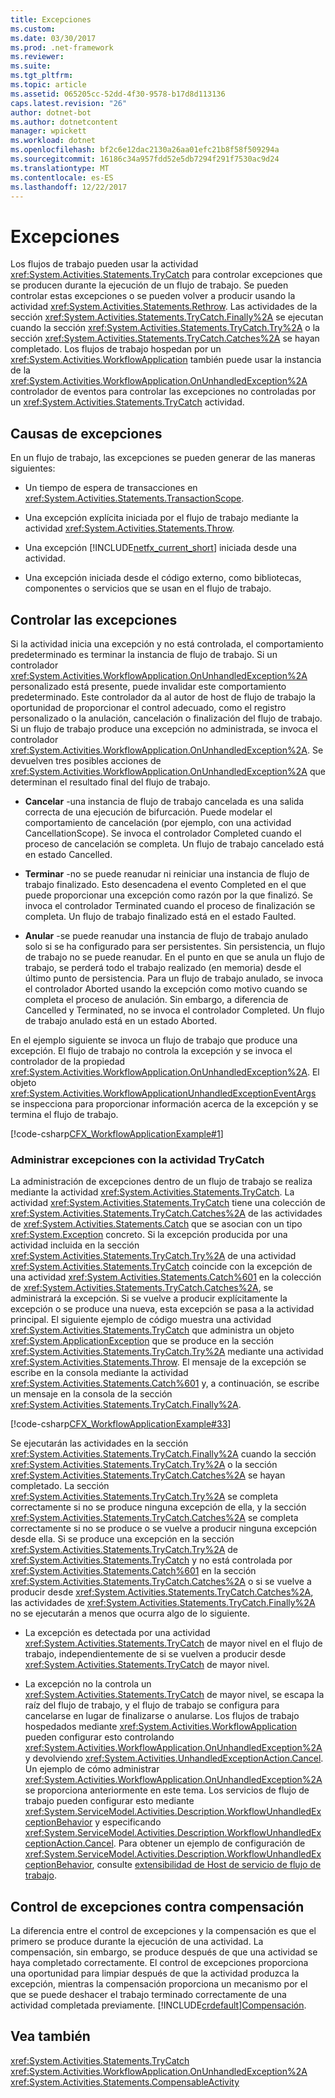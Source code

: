 ```yaml
---
title: Excepciones
ms.custom: 
ms.date: 03/30/2017
ms.prod: .net-framework
ms.reviewer: 
ms.suite: 
ms.tgt_pltfrm: 
ms.topic: article
ms.assetid: 065205cc-52dd-4f30-9578-b17d8d113136
caps.latest.revision: "26"
author: dotnet-bot
ms.author: dotnetcontent
manager: wpickett
ms.workload: dotnet
ms.openlocfilehash: bf2c6e12dac2130a26aa01efc21b8f58f509294a
ms.sourcegitcommit: 16186c34a957fdd52e5db7294f291f7530ac9d24
ms.translationtype: MT
ms.contentlocale: es-ES
ms.lasthandoff: 12/22/2017
---
```

# <a name="exceptions"></a>Excepciones
Los flujos de trabajo pueden usar la actividad <xref:System.Activities.Statements.TryCatch> para controlar excepciones que se producen durante la ejecución de un flujo de trabajo. Se pueden controlar estas excepciones o se pueden volver a producir usando la actividad <xref:System.Activities.Statements.Rethrow>. Las actividades de la sección <xref:System.Activities.Statements.TryCatch.Finally%2A> se ejecutan cuando la sección <xref:System.Activities.Statements.TryCatch.Try%2A> o la sección <xref:System.Activities.Statements.TryCatch.Catches%2A> se hayan completado. Los flujos de trabajo hospedan por un <xref:System.Activities.WorkflowApplication> también puede usar la instancia de la <xref:System.Activities.WorkflowApplication.OnUnhandledException%2A> controlador de eventos para controlar las excepciones no controladas por un <xref:System.Activities.Statements.TryCatch> actividad.  
  
## <a name="causes-of-exceptions"></a>Causas de excepciones  
 En un flujo de trabajo, las excepciones se pueden generar de las maneras siguientes:  
  
-   Un tiempo de espera de transacciones en <xref:System.Activities.Statements.TransactionScope>.  
  
-   Una excepción explícita iniciada por el flujo de trabajo mediante la actividad <xref:System.Activities.Statements.Throw>.  
  
-   Una excepción [!INCLUDE[netfx_current_short](../../../includes/netfx-current-short-md.md)] iniciada desde una actividad.  
  
-   Una excepción iniciada desde el código externo, como bibliotecas, componentes o servicios que se usan en el flujo de trabajo.  
  
## <a name="handling-exceptions"></a>Controlar las excepciones  
 Si la actividad inicia una excepción y no está controlada, el comportamiento predeterminado es terminar la instancia de flujo de trabajo. Si un controlador <xref:System.Activities.WorkflowApplication.OnUnhandledException%2A> personalizado está presente, puede invalidar este comportamiento predeterminado. Este controlador da al autor de host de flujo de trabajo la oportunidad de proporcionar el control adecuado, como el registro personalizado o la anulación, cancelación o finalización del flujo de trabajo.  Si un flujo de trabajo produce una excepción no administrada, se invoca el controlador <xref:System.Activities.WorkflowApplication.OnUnhandledException%2A>. Se devuelven tres posibles acciones de <xref:System.Activities.WorkflowApplication.OnUnhandledException%2A> que determinan el resultado final del flujo de trabajo.  
  
-   **Cancelar** -una instancia de flujo de trabajo cancelada es una salida correcta de una ejecución de bifurcación. Puede modelar el comportamiento de cancelación (por ejemplo, con una actividad CancellationScope). Se invoca el controlador Completed cuando el proceso de cancelación se completa. Un flujo de trabajo cancelado está en estado Cancelled.  
  
-   **Terminar** -no se puede reanudar ni reiniciar una instancia de flujo de trabajo finalizado.  Esto desencadena el evento Completed en el que puede proporcionar una excepción como razón por la que finalizó. Se invoca el controlador Terminated cuando el proceso de finalización se completa. Un flujo de trabajo finalizado está en el estado Faulted.  
  
-   **Anular** -se puede reanudar una instancia de flujo de trabajo anulado solo si se ha configurado para ser persistentes.  Sin persistencia, un flujo de trabajo no se puede reanudar.  En el punto en que se anula un flujo de trabajo, se perderá todo el trabajo realizado (en memoria) desde el último punto de persistencia. Para un flujo de trabajo anulado, se invoca el controlador Aborted usando la excepción como motivo cuando se completa el proceso de anulación. Sin embargo, a diferencia de Cancelled y Terminated, no se invoca el controlador Completed. Un flujo de trabajo anulado está en un estado Aborted.  
  
 En el ejemplo siguiente se invoca un flujo de trabajo que produce una excepción. El flujo de trabajo no controla la excepción y se invoca el controlador de la propiedad <xref:System.Activities.WorkflowApplication.OnUnhandledException%2A>. El objeto <xref:System.Activities.WorkflowApplicationUnhandledExceptionEventArgs> se inspecciona para proporcionar información acerca de la excepción y se termina el flujo de trabajo.  
  
 [!code-csharp[CFX_WorkflowApplicationExample#1](../../../samples/snippets/csharp/VS_Snippets_CFX/cfx_workflowapplicationexample/cs/program.cs#1)]  
  
### <a name="handling-exceptions-with-the-trycatch-activity"></a>Administrar excepciones con la actividad TryCatch  
 La administración de excepciones dentro de un flujo de trabajo se realiza mediante la actividad <xref:System.Activities.Statements.TryCatch>. La actividad <xref:System.Activities.Statements.TryCatch> tiene una colección de <xref:System.Activities.Statements.TryCatch.Catches%2A> de las actividades de <xref:System.Activities.Statements.Catch> que se asocian con un tipo <xref:System.Exception> concreto. Si la excepción producida por una actividad incluida en la sección <xref:System.Activities.Statements.TryCatch.Try%2A> de una actividad <xref:System.Activities.Statements.TryCatch> coincide con la excepción de una actividad <xref:System.Activities.Statements.Catch%601> en la colección de <xref:System.Activities.Statements.TryCatch.Catches%2A>, se administrará la excepción. Si se vuelve a producir explícitamente la excepción o se produce una nueva, esta excepción se pasa a la actividad principal. El siguiente ejemplo de código muestra una actividad <xref:System.Activities.Statements.TryCatch> que administra un objeto <xref:System.ApplicationException> que se produce en la sección <xref:System.Activities.Statements.TryCatch.Try%2A> mediante una actividad <xref:System.Activities.Statements.Throw>. El mensaje de la excepción se escribe en la consola mediante la actividad <xref:System.Activities.Statements.Catch%601> y, a continuación, se escribe un mensaje en la consola de la sección <xref:System.Activities.Statements.TryCatch.Finally%2A>.  
  
 [!code-csharp[CFX_WorkflowApplicationExample#33](../../../samples/snippets/csharp/VS_Snippets_CFX/cfx_workflowapplicationexample/cs/program.cs#33)]  
  
 Se ejecutarán las actividades en la sección <xref:System.Activities.Statements.TryCatch.Finally%2A> cuando la sección <xref:System.Activities.Statements.TryCatch.Try%2A> o la sección <xref:System.Activities.Statements.TryCatch.Catches%2A> se hayan completado. La sección <xref:System.Activities.Statements.TryCatch.Try%2A> se completa correctamente si no se produce ninguna excepción de ella, y la sección <xref:System.Activities.Statements.TryCatch.Catches%2A> se completa correctamente si no se produce o se vuelve a producir ninguna excepción desde ella. Si se produce una excepción en la sección <xref:System.Activities.Statements.TryCatch.Try%2A> de <xref:System.Activities.Statements.TryCatch> y no está controlada por <xref:System.Activities.Statements.Catch%601> en la sección <xref:System.Activities.Statements.TryCatch.Catches%2A> o si se vuelve a producir desde <xref:System.Activities.Statements.TryCatch.Catches%2A>, las actividades de <xref:System.Activities.Statements.TryCatch.Finally%2A> no se ejecutarán a menos que ocurra algo de lo siguiente.  
  
-   La excepción es detectada por una actividad <xref:System.Activities.Statements.TryCatch> de mayor nivel en el flujo de trabajo, independientemente de si se vuelven a producir desde <xref:System.Activities.Statements.TryCatch> de mayor nivel.  
  
-   La excepción no la controla un <xref:System.Activities.Statements.TryCatch> de mayor nivel, se escapa la raíz del flujo de trabajo, y el flujo de trabajo se configura para cancelarse en lugar de finalizarse o anularse. Los flujos de trabajo hospedados mediante <xref:System.Activities.WorkflowApplication> pueden configurar esto controlando <xref:System.Activities.WorkflowApplication.OnUnhandledException%2A> y devolviendo <xref:System.Activities.UnhandledExceptionAction.Cancel>. Un ejemplo de cómo administrar <xref:System.Activities.WorkflowApplication.OnUnhandledException%2A> se proporciona anteriormente en este tema. Los servicios de flujo de trabajo pueden configurar esto mediante <xref:System.ServiceModel.Activities.Description.WorkflowUnhandledExceptionBehavior> y especificando <xref:System.ServiceModel.Activities.Description.WorkflowUnhandledExceptionAction.Cancel>. Para obtener un ejemplo de configuración de <xref:System.ServiceModel.Activities.Description.WorkflowUnhandledExceptionBehavior>, consulte [extensibilidad de Host de servicio de flujo de trabajo](../../../docs/framework/wcf/feature-details/workflow-service-host-extensibility.md).  
  
## <a name="exception-handling-versus-compensation"></a>Control de excepciones contra compensación  
 La diferencia entre el control de excepciones y la compensación es que el primero se produce durante la ejecución de una actividad. La compensación, sin embargo, se produce después de que una actividad se haya completado correctamente. El control de excepciones proporciona una oportunidad para limpiar después de que la actividad produzca la excepción, mientras la compensación proporciona un mecanismo por el que se puede deshacer el trabajo terminado correctamente de una actividad completada previamente. [!INCLUDE[crdefault](../../../includes/crdefault-md.md)][Compensación](../../../docs/framework/windows-workflow-foundation/compensation.md).  
  
## <a name="see-also"></a>Vea también  
 <xref:System.Activities.Statements.TryCatch>  
 <xref:System.Activities.WorkflowApplication.OnUnhandledException%2A>  
 <xref:System.Activities.Statements.CompensableActivity>
